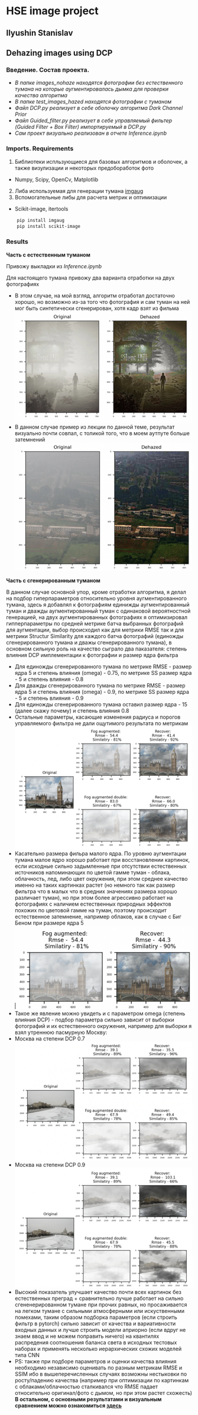 # HSE image project

## Ilyushin Stanislav
## Dehazing images using DCP

### Введение. Состав проекта.

* _В папке images_nohaze находятся фотографии без естественного тумана на которые аугментировалась дымка для проверки качества алгоритма_
* _В папке test_images_hazed находятся фотографии с туманом_
* _Файл DCP.py реализует в себе оболочку алгоритма Dark Channel Prior_
* _Файл Guided_filter.py реализует в себе управляемый фильтер (Guided Filter + Box Filter) импортируемый в DCP.py_
* _Сам проект визуально реализован в отчете Inference.ipynb_

### Imports. Requirements

1. Библиотеки испльзующиеся для базовых алгоритмов и оболочек, а также визулизации и некоторых предобоработок фото
  * Numpy, Scipy, OpenCv, Matplotlib
2. Либа используемая для генерации тумана [imgaug](https://imgaug.readthedocs.io/en/latest/)
3. Вспомогательные либы для расчета метрик и оптимизации
  * Scikit-image, itertools
```Bash
    pip install imgaug
    pip install scikit-image
```

### Results

**Часть с естественным туманом**

Привожу выкладки из *Inference.ipynb* 

Для настоящего тумана привожу два варианта отработки на двух фотографиях
 
* В этом случае, на мой взгляд, алгоритм отработал достаточно хорошо, но возможно из-за того что фотография и сам туман на ней мог быть синтетически сгенерирован, хотя кадр взят из фильма ![Первый пример](output_pics/Out_haze.png)
* В данном случае пример из лекции по данной теме, результат визуально почти совпал, с толикой того, что в моем аутпуте больше затемнений ![Второй пример](output_pics/Out_haze_1.png)

**Часть с сгенерированным туманом**

В данном случае основной упор, кроме отработки алгоритма, я делал на подбор гиперпараметров относительно уровня аугментированного тумана, здесь я добавлял к фотографиям единижды аугментированный туман и дважды аугментированный туман с одинаковой вероятностной генерацией, на двух аугментированных фотографиях я оптимизировал гипперпараметры по средней метрике батча выбранных фотографий для аугментации, выбор происходил как для метрики RMSE так и для метрики Structur Similarity для каждого батча фотографий (единожды сгенерированного тумана и дважы сгенерированного тумана), в основном сильную роль на качество сыграло два паказателя: степень влияния DCP имплементации к фотографии и размер ядра фильтра
* Для единожды сгенерированного тумана по метрике RMSE - размер ядра 5 и степень влияния (omega) - 0.75, по метрике SS размер ядра - 5 и степень влияния - 0.8
* Для дважды сгенерированного тумана по метрике RMSE - размер ядра 5 и степень влияния (omega) - 0.9, по метрике SS размер ядра - 5 и степень влияния - 0.9
* Для единожды сгенерированного тумана оставил размер ядра - 15 (далее скажу почему) и степень влияния 0.8
* Остальные параметры, касающие изменения радиуса и порогов управляемого фильтра не дали ощутимого результата по метрикам
![Первый отработки и сравнения](output_pics/Out_haze_aug.png)
* Касательно размера фильра малого ядра. По уровню аугментации тумана малое ядро хорошо работает при восстановлении картинок, если исходные сильно задымленные при отсутствии естественных источников напоминающих по цветой гамме туман - облака, облачность, лед, либо цвет окружения, при этом среднее качество именно на таких картинках растет (но немного так как размер фильтра что в малых что в средних значениях размера хорошо различает туман), но при этом более агрессивно работает на фотографиях с наличием естественных природных эффектов похожих по цветовой гамме на туман, поэтому происходит естественное затемнение, например облаков, как в случае с Биг Беном при размере ядра 5 
![Пример](output_pics/Out_haze_aug_1.png)
* Такое же явление можно увидеть и с параметром omega (степень влияния DCP) - подбор параметра сильно зависит от выборки фотографий и их естественного окружения, например для выборки я взял утреннюю пасмурную Москву:
* Москва на степени DCP 0.7 ![Пример](output_pics/moscow_07.png)
* Москва на степени DCP 0.9 ![Пример](output_pics/moscow_09.png)
* Высокий показатель улучшает качество почти всех картинок без естественных преград + сравнительно лучше работает на сильно сгененерированном тумане при прочих равных, но просаживается на легком тумане с сильными атмосферными или искуственными помехами, таким образом подборка параметров (если строить фильтр в pytorch) сильно зависит от качества и вариативности входных данных и лучше строить модели априорно (если вдруг не знаем ввод и не можем поправить ничего) на квантилях распредения соотношения баланса света в исходных тестовых наборах и применять несколько иерархических схожих моделей типа CNN
* PS: также при подборе параметров и оценки качества влияния необходимо независимо оценивать по разным метрикам RMSE и SSIM ибо в вышеперечисленных случаях возможны нестыковки по росту/падению качества (например при оптимизации по картинкам с облаками/облачностью сталкивался что RMSE падает относительно оригинал/фото с дымом, но при этом растет схожесть)
**В остальном, с основными результатами и визуальным сравнением можно ознакомиться [здесь](Inference.ipynb)**
